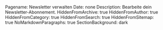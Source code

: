 Pagename: Newsletter verwalten
Date: none
Description: Bearbeite dein Newsletter-Abonnement.
HiddenFromArchive: true
HiddenFromAuthor: true
HiddenFromCategory: true
HiddenFromSearch: true
HiddenFromSitemap: true
NoMarkdownParagraphs: true
SectionBackground: dark
